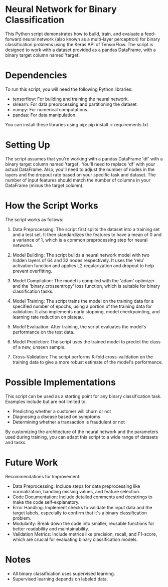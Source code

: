 # Neural Network for Binary Classification

This Python script demonstrates how to build, train, and evaluate a feed-forward neural network (also known as a multi-layer perceptron) for binary classification problems using the Keras API of TensorFlow. The script is designed to work with a dataset provided as a pandas DataFrame, with a binary target column named 'target'.

# Dependencies
To run this script, you will need the following Python libraries:
- tensorflow: For building and training the neural network.
- sklearn: For data preprocessing and partitioning the dataset.
- numpy: For numerical computations.
- pandas: For data manipulation.

You can install these libraries using pip:
pip install -r requirements.txt

# Setting Up
The script assumes that you're working with a pandas DataFrame 'df' with a binary target column named 'target'. 
You'll need to replace 'df' with your actual DataFrame. Also, you'll need to adjust the number of nodes in the layers and the dropout rate based on your specific task and dataset. 
The number of input features should match the number of columns in your DataFrame (minus the target column).

# How the Script Works
The script works as follows:

1. Data Preprocessing: The script first splits the dataset into a training set and a test set. It then standardizes the features to have a mean of 0 and a variance of 1, which is a common preprocessing step for neural networks.

2. Model Building: The script builds a neural network model with two hidden layers of 64 and 32 nodes respectively. It uses the 'relu' activation function and applies L2 regularization and dropout to help prevent overfitting.

3. Model Compilation: The model is compiled with the 'adam' optimizer and the 'binary_crossentropy' loss function, which is suitable for binary classification tasks.

4. Model Training: The script trains the model on the training data for a specified number of epochs, using a portion of the training data for validation. It also implements early stopping, model checkpointing, and learning rate reduction on plateau.

5. Model Evaluation: After training, the script evaluates the model's performance on the test data.

6. Model Prediction: The script uses the trained model to predict the class of a new, unseen sample.

7. Cross-Validation: The script performs K-fold cross-validation on the training data to give a more robust estimate of the model's performance.

# Possible Implementations
This script can be used as a starting point for any binary classification task. Examples include but are not limited to:

- Predicting whether a customer will churn or not
- Diagnosing a disease based on symptoms
- Determining whether a transaction is fraudulent or not

By customizing the architecture of the neural network and the parameters used during training, you can adapt this script to a wide range of datasets and tasks.

# Future Work
Recommendations for Improvement:
- Data Preprocessing: Include steps for data preprocessing like normalization, handling missing values, and feature selection.
- Code Documentation: Include detailed comments and docstrings to make the code self-explanatory.
- Error Handling: Implement checks to validate the input data and the target labels, especially to confirm that it's a binary classification problem.
- Modularity: Break down the code into smaller, reusable functions for better readability and maintainability.
- Validation Metrics: Include metrics like precision, recall, and F1-score, which are crucial for evaluating binary classification models.

# Notes
- All binary classification uses supervised learning.
- Supervised learning depends on labeled data.
